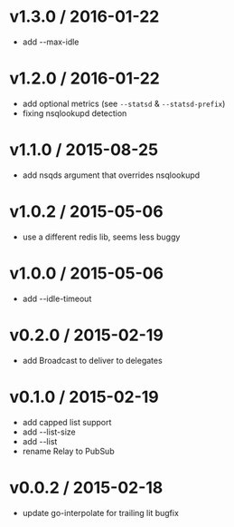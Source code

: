 
v1.3.0 / 2016-01-22
==================

  * add --max-idle

v1.2.0 / 2016-01-22
==================

  * add optional metrics (see `--statsd` & `--statsd-prefix`)
  * fixing nsqlookupd detection

v1.1.0 / 2015-08-25
==================

  * add nsqds argument that overrides nsqlookupd


v1.0.2 / 2015-05-06
===================

  * use a different redis lib, seems less buggy

v1.0.0 / 2015-05-06
===================

  * add --idle-timeout

v0.2.0 / 2015-02-19
===================

  * add Broadcast to deliver to delegates

v0.1.0 / 2015-02-19
===================

  * add capped list support
  * add --list-size
  * add --list
  * rename Relay to PubSub

v0.0.2 / 2015-02-18
===================

 - update go-interpolate for trailing lit bugfix
